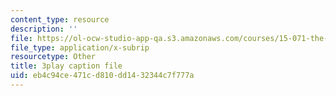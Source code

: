 ```yaml
---
content_type: resource
description: ''
file: https://ol-ocw-studio-app-qa.s3.amazonaws.com/courses/15-071-the-analytics-edge-spring-2017/eb4c94ce471cd810dd1432344c7f777a_1i5TDkri78Y.srt
file_type: application/x-subrip
resourcetype: Other
title: 3play caption file
uid: eb4c94ce-471c-d810-dd14-32344c7f777a
---
```

